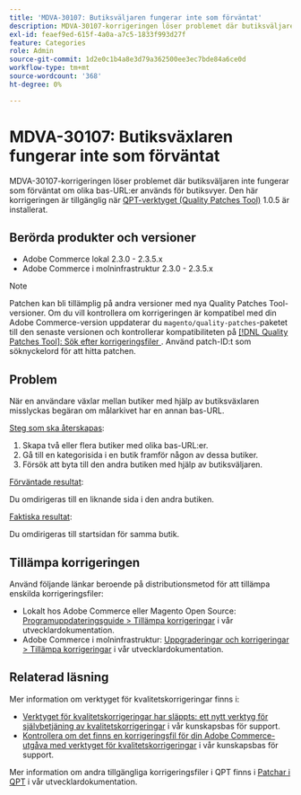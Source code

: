 ```yaml
---
title: 'MDVA-30107: Butiksväljaren fungerar inte som förväntat'
description: MDVA-30107-korrigeringen löser problemet där butiksväljaren inte fungerar som förväntat om olika bas-URL:er används för butiksvyer. Den här korrigeringen är tillgänglig när [QPT-verktyget (Quality Patches Tool)](/help/announcements/adobe-commerce-announcements/magento-quality-patches-released-new-tool-to-self-serve-quality-patches.md) 1.0.5 är installerat.
exl-id: feaef9ed-615f-4a0a-a7c5-1833f993d27f
feature: Categories
role: Admin
source-git-commit: 1d2e0c1b4a8e3d79a362500ee3ec7bde84a6ce0d
workflow-type: tm+mt
source-wordcount: '368'
ht-degree: 0%

---
```


# MDVA-30107: Butiksväxlaren fungerar inte som förväntat

MDVA-30107-korrigeringen löser problemet där butiksväljaren inte fungerar som förväntat om olika bas-URL:er används för butiksvyer. Den här korrigeringen är tillgänglig när [QPT-verktyget (Quality Patches Tool)](/help/announcements/adobe-commerce-announcements/magento-quality-patches-released-new-tool-to-self-serve-quality-patches.md) 1.0.5 är installerat.

## Berörda produkter och versioner

* Adobe Commerce lokal 2.3.0 - 2.3.5.x
* Adobe Commerce i molninfrastruktur 2.3.0 - 2.3.5.x

>[!NOTE]
>
>Patchen kan bli tillämplig på andra versioner med nya Quality Patches Tool-versioner. Om du vill kontrollera om korrigeringen är kompatibel med din Adobe Commerce-version uppdaterar du `magento/quality-patches`-paketet till den senaste versionen och kontrollerar kompatibiliteten på [[!DNL Quality Patches Tool]: Sök efter korrigeringsfiler ](https://devdocs.magento.com/quality-patches/tool.html#patch-grid). Använd patch-ID:t som söknyckelord för att hitta patchen.

## Problem

När en användare växlar mellan butiker med hjälp av butiksväxlaren misslyckas begäran om målarkivet har en annan bas-URL.

<u>Steg som ska återskapas</u>:

1. Skapa två eller flera butiker med olika bas-URL:er.
1. Gå till en kategorisida i en butik framför någon av dessa butiker.
1. Försök att byta till den andra butiken med hjälp av butiksväljaren.

<u>Förväntade resultat</u>:

Du omdirigeras till en liknande sida i den andra butiken.

<u>Faktiska resultat</u>:

Du omdirigeras till startsidan för samma butik.

## Tillämpa korrigeringen

Använd följande länkar beroende på distributionsmetod för att tillämpa enskilda korrigeringsfiler:

* Lokalt hos Adobe Commerce eller Magento Open Source: [Programuppdateringsguide > Tillämpa korrigeringar](https://devdocs.magento.com/guides/v2.4/comp-mgr/patching/mqp.html) i vår utvecklardokumentation.
* Adobe Commerce i molninfrastruktur: [Uppgraderingar och korrigeringar > Tillämpa korrigeringar](https://devdocs.magento.com/cloud/project/project-patch.html) i vår utvecklardokumentation.

## Relaterad läsning

Mer information om verktyget för kvalitetskorrigeringar finns i:

* [Verktyget för kvalitetskorrigeringar har släppts: ett nytt verktyg för självbetjäning av kvalitetskorrigeringar](/help/announcements/adobe-commerce-announcements/magento-quality-patches-released-new-tool-to-self-serve-quality-patches.md) i vår kunskapsbas för support.
* [Kontrollera om det finns en korrigeringsfil för din Adobe Commerce-utgåva med verktyget för kvalitetskorrigeringar](/help/support-tools/patches-available-in-qpt-tool/check-patch-for-magento-issue-with-magento-quality-patches.md) i vår kunskapsbas för support.

Mer information om andra tillgängliga korrigeringsfiler i QPT finns i [Patchar i QPT](https://devdocs.magento.com/quality-patches/tool.html#patch-grid) i vår utvecklardokumentation.
